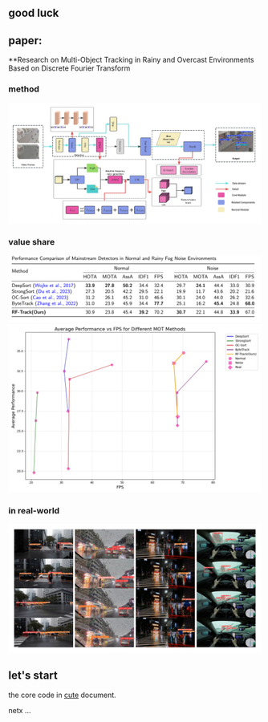 ## good luck

## paper: 
**Research on Multi-Object Tracking in Rainy and Overcast Environments Based on Discrete Fourier Transform

### method
![fig3.jpg](paper%2Fpic%2Ffig3.jpg)

### value share
![table5.jpg](paper%2Fpic%2Ftable5.jpg)
![fig7.jpg](paper%2Fpic%2Ffig7.jpg)

### in real-world
![fig8.jpg](paper%2Fpic%2Ffig8.jpg)

## let's start
the core code in [cute](cute) document.

netx ...

